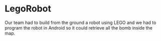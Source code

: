 # LegoRobot
Our team had to build from the ground a robot using LEGO and we had to program the robot in Android so it could retrieve all the bomb inside the map. 
